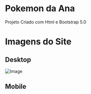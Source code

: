 # Pokemon da Ana 

Projeto Criado com Html e Bootstrap 5.0

# Imagens do Site 

## Desktop

![Image](url)

## Mobile 